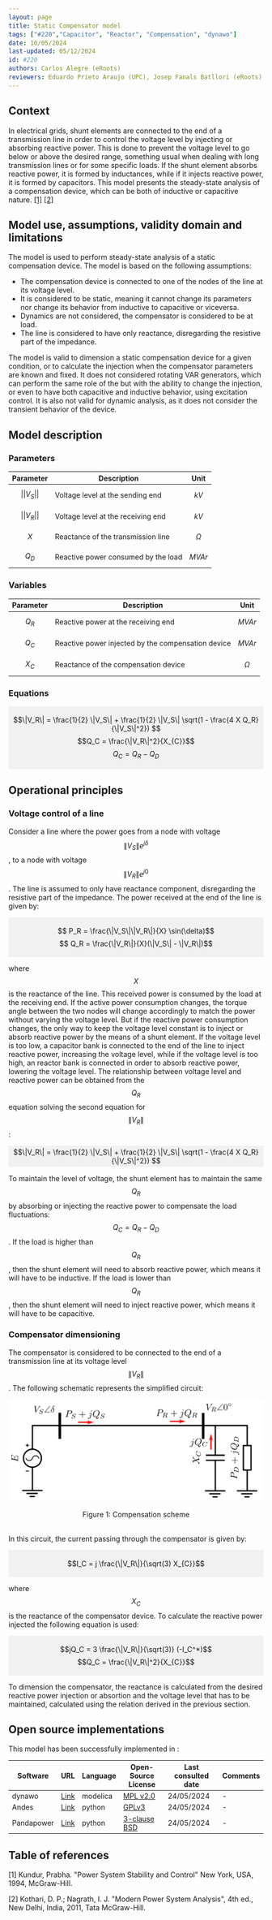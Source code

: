 ```yaml
---
layout: page
title: Static Compensator model
tags: ["#220","Capacitor", "Reactor", "Compensation", "dynawo"]
date: 10/05/2024 
last-updated: 05/12/2024
id: #220
authors: Carlos Alegre (eRoots)
reviewers: Eduardo Prieto Araujo (UPC), Josep Fanals Batllori (eRoots)
---
```


## Context

In electrical grids, shunt elements are connected to the end of a transmission line in order to control the voltage level by injecting or absorbing reactive power. This is done to prevent the voltage level to go below or above the desired range, something usual when dealing with long transmission lines or for some specific loads. If the shunt element absorbs reactive power, it is formed by inductances, while if it injects reactive power, it is formed by capacitors. This model presents the steady-state analysis of a compensation device, which can be both of inductive or capacitive nature. [[1]](#1) [[2]](#2)

## Model use, assumptions, validity domain and limitations

The model is used to perform steady-state analysis of a static compensation device. The model is based on the following assumptions:

- The compensation device is connected to one of the nodes of the line at its voltage level.
- It is considered to be static, meaning it cannot change its parameters nor change its behavior from inductive to capacitive or viceversa.
- Dynamics are not considered, the compensator is considered to be at load.
- The line is considered to have only reactance, disregarding the resistive part of the impedance.

The model is valid to dimension a static compensation device for a given condition, or to calculate the injection when the compensator parameters are known and fixed. It does not considered rotating VAR generators, which can perform the same role of the but with the ability to change the injection, or even to have both capacitive and inductive behavior, using excitation control. It is also not valid for dynamic analysis, as it does not consider the transient behavior of the device.

## Model description

### Parameters

| Parameter | Description | Unit | 
| --- | --- | --- |
| $$\|\|V_S\|\|$$ | Voltage level at the sending end | $$kV$$ |
| $$\|\|V_R\|\|$$ | Voltage level at the receiving end | $$kV$$ |
| $$X$$ | Reactance of the transmission line | $$\Omega$$ |
| $$Q_D$$ | Reactive power consumed by the load | $$MVAr$$ |

### Variables

| Parameter | Description | Unit | 
| --- | --- | --- |
| $$Q_R$$ | Reactive power at the receiving end | $$MVAr$$ |
| $$Q_C$$ | Reactive power injected by the compensation device | $$MVAr$$ |
| $$X_{C}$$ | Reactance of the compensation device | $$\Omega$$ |

### Equations

<div style="background-color:rgba(0, 0, 0, 0.0470588); text-align:center; vertical-align: middle; padding:4px 0;">

$$\|V_R\| = \frac{1}{2} \|V_S\| + \frac{1}{2} \|V_S\| \sqrt(1 - \frac{4 X Q_R}{\|V_S\|^2}) $$
$$Q_C = \frac{\|V_R\|^2}{X_{C}}$$
$$Q_C = Q_R - Q_D$$

</div>

## Operational principles

### Voltage control of a line

Consider a line where the power goes from a node with voltage $$\|V_S\|e^{j\delta}$$, to a node with voltage $$\|V_R\|e^{j0}$$. The line is assumed to only have reactance component, disregarding the resistive part of the impedance. The power received at the end of the line is given by:

<div style="background-color:rgba(0, 0, 0, 0.0470588); text-align:center; vertical-align: middle; padding:4px 0;">

$$ P_R = \frac{\|V_S\|\|V_R\|}{X} \sin(\delta)$$
$$ Q_R = \frac{\|V_R\|}{X}(\|V_S\| - \|V_R\|)$$

</div>

where $$X$$ is the reactance of the line. This received power is consumed by the load at the receiving end. If the active power consumption changes, the torque angle between the two nodes will change accordingly to match the power without varying the voltage level. But if the reactive power consumption changes, the only way to keep the voltage level constant is to inject or absorb reactive power by the means of a shunt element. If the voltage level is too low, a capacitor bank is connected to the end of the line to inject reactive power, increasing the voltage level, while if the voltage level is too high, an reactor bank is connected in order to absorb reactive power, lowering the voltage level. The relationship between voltage level and reactive power can be obtained from the $$Q_R$$ equation solving the second equation for $$\|V_R\|$$:

<div style="background-color:rgba(0, 0, 0, 0.0470588); text-align:center; vertical-align: middle; padding:4px 0;">
$$\|V_R\| = \frac{1}{2} \|V_S\| + \frac{1}{2} \|V_S\| \sqrt(1 - \frac{4 X Q_R}{\|V_S\|^2}) $$
</div>
       
To maintain the level of voltage, the shunt element has to maintain the same $$Q_R$$ by absorbing or injecting the reactive power to compensate the load fluctuations: $$Q_C = Q_R - Q_D$$. If the load is higher than $$Q_R$$, then the shunt element will need to absorb reactive power, which means it will have to be inductive. If the load is lower than $$Q_R$$, then the shunt element will need to inject reactive power, which means it will have to be capacitive.

### Compensator dimensioning

The compensator is considered to be connected to the end of a transmission line at its voltage level $$\|V_R\|$$. The following schematic represents the simplified circuit:

![Compensation scheme](Compdevice_scheme.svg)
<div align = 'center'>
Figure 1: Compensation scheme
</div>
<br>

In this circuit, the current passing through the compensator is given by:

<div style="background-color:rgba(0, 0, 0, 0.0470588); text-align:center; vertical-align: middle; padding:4px 0;">

$$I_C = j \frac{\|V_R\|}{\sqrt(3) X_{C}}$$

</div>

where $$X_C$$ is the reactance of the compensator device. To calculate the reactive power injected the following equation is used:

<div style="background-color:rgba(0, 0, 0, 0.0470588); text-align:center; vertical-align: middle; padding:4px 0;">

$$jQ_C = 3 \frac{\|V_R\|}{\sqrt(3)} (-I_C^*)$$
$$Q_C = \frac{\|V_R\|^2}{X_{C}}$$

</div>

To dimension the compensator, the reactance is calculated from the desired reactive power injection or absortion and the voltage level that has to be maintained, calculated using the relation derived in the previous section.


## Open source implementations

This model has been successfully implemented in :


| Software      | URL | Language | Open-Source License | Last consulted date | Comments |
| --------------| --- | --------- | ------------------- |------------------- | -------- |
| dynawo | [Link](https://github.com/dynawo/dynawo/blob/master/dynawo/sources/Models/Modelica/Dynawo/Electrical/Shunts/ShuntB.mo) | modelica | [MPL v2.0](https://www.mozilla.org/en-US/MPL/2.0/)  | 24/05/2024 | - |
| Andes | [Link](https://github.com/CURENT/andes/blob/master/andes/models/shunt/shunt.py) | python | [GPLv3](https://www.gnu.org/licenses/gpl-3.0.en.html)  | 24/05/2024 | - |
| Pandapower | [Link](https://github.com/e2nIEE/pandapower/blob/develop/pandapower/converter/cim/cim2pp/converter_classes/shunts/linearShuntCompensatorCim16.py) | python | [3-clause BSD](https://pandapower.readthedocs.io/en/v2.0.1/about/license.html)  | 24/05/2024 | - |

## Table of references

<a id="1">[1]</a> Kundur, Prabha. "Power System Stability and Control" New York, USA, 1994, McGraw-Hill.

<a id="2">[2]</a> Kothari, D. P.; Nagrath, I. J. "Modern Power System Analysis", 4th ed., New Delhi, India, 2011, Tata McGraw-Hill.